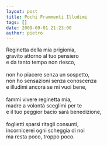 ```yaml
---
layout: post
title: Pochi Frammenti Illudimi
tags: []
date: 2009-09-01 21:23:00
author: pietro
---
```

Reginetta della mia prigionia,<br/>gravito attorno al tuo pensiero<br/>e da tanto tempo non riesco,<br/><br/>non ho piacere senza un sospetto,<br/>non ho sensazioni senza conoscenza<br/>e illudimi ancora se mi vuoi bene,<br/><br/>fammi vivere reginetta mia,<br/>madre a volontà sceglimi per te<br/>e il tuo peggior bacio sarà benedizione,<br/><br/>foglietti sparsi ritagli consunti,<br/>incornicerei ogni scheggia di noi<br/>ma resta poco, troppo poco.
